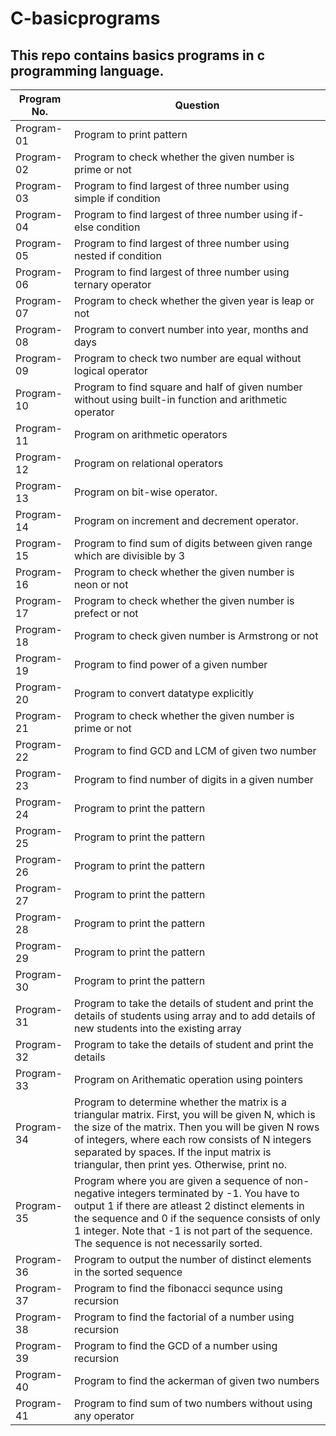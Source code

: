 # C-basicprograms
## This repo contains basics programs in c programming language.
| Program No.| Question |
| ------- | ------ |
| Program-01 | Program to print pattern  |
| Program-02 | Program to check whether the given number is prime or not |
| Program-03 | Program to find largest of three number using simple if condition |
| Program-04 | Program to find largest of three number using if-else condition |
| Program-05 | Program to find largest of three number using nested if condition |
| Program-06 | Program to find largest of three number using ternary operator |
| Program-07 | Program to check whether the given year is leap or not |
| Program-08 | Program to convert number into year, months and days |
| Program-09 | Program to check two number are equal without logical operator |
| Program-10 | Program to find square and half of given number without using built-in function and arithmetic operator|
| Program-11 | Program on arithmetic operators |
| Program-12 | Program on relational operators |
| Program-13 | Program on bit-wise operator. |
| Program-14 | Program on increment and decrement operator. |
| Program-15 | Program to find sum of digits between given range which are divisible by 3  |
| Program-16 | Program to check whether the given number is neon or not |
| Program-17 | Program to check whether the given number is prefect or not |
| Program-18 | Program to check given number is Armstrong or not |
| Program-19 | Program to find power of a given number |
| Program-20 | Program to convert datatype explicitly |
| Program-21 | Program to check whether the given number is prime or not |
| Program-22 | Program to find GCD and LCM of given two number |
| Program-23 | Program to find number of digits in a given number |
| Program-24 | Program to print the pattern |
| Program-25 | Program to print the pattern |
| Program-26 | Program to print the pattern |
| Program-27 | Program to print the pattern |
| Program-28 | Program to print the pattern |
| Program-29 | Program to print the pattern |
| Program-30 | Program to print the pattern |
| Program-31 | Program to take the details of student and print the details of students using array and to add details of new students into the existing array |
| Program-32 | Program to take the details of student and print the details |
| Program-33 | Program on Arithematic operation using pointers  |
| Program-34 | Program to determine whether the matrix is a triangular matrix. First, you will be given N, which is the size of the matrix. Then you will be given N rows of integers, where each row consists of N integers separated by spaces. If the input matrix is triangular, then print yes. Otherwise, print no. |
| Program-35 | Program where you are given a sequence of non-negative integers terminated by -1. You have to output 1 if there are atleast 2 distinct elements in the sequence and 0 if the sequence consists of only 1 integer. Note that -1 is not part of the sequence. The sequence is not necessarily sorted. |
| Program-36 | Program to output the number of distinct elements in the sorted sequence |
| Program-37 | Program to find the fibonacci sequnce using recursion |
| Program-38 | Program to find the factorial of a number using recursion |
| Program-39 | Program to find the GCD of a number using recursion |
| Program-40 | Program to find the ackerman of given two numbers|
| Program-41 | Program to find sum of two numbers without using any operator |

